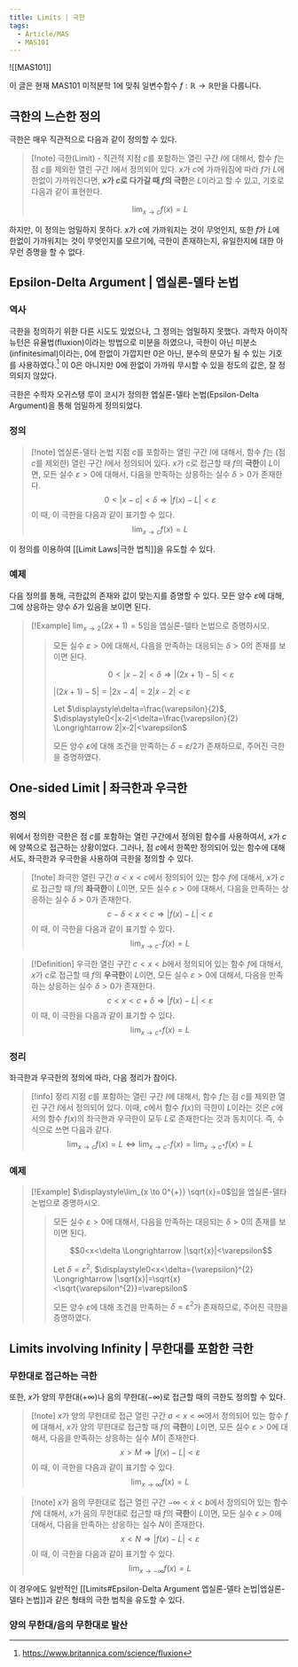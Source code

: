 ```yaml
---
title: Limits | 극한
tags:
  - Article/MAS
  - MAS101
---
```

![[MAS101]]

이 글은 현재 MAS101 미적분학 1에 맞춰 일변수함수 $f: \mathbb{R} \to \mathbb{R}$만을 다룹니다.

## 극한의 느슨한 정의
극한은 매우 직관적으로 다음과 같이 정의할 수 있다.

> [!note] 극한(Limit) - 직관적
> 지점 $c$를 포함하는 열린 구간 $I$에 대해서, 함수 $f$는 점 $c$를 제외한 열린 구간 $I$에서 정의되어 있다. $x$가 $c$에 가까워짐에 따라 $f$가 $L$에 한없이 가까워진다면, **$x$가 $c$로 다가갈 때 $f$의 극한**은 $L$이라고 할 수 있고, 기호로 다음과 같이 표현한다.
> 
> $$
> \lim_{x \to c}f(x)=L
> $$

하지만, 이 정의는 엄밀하지 못하다. $x$가 $c$에 가까워지는 것이 무엇인지, 또한 $f$가 $L$에 한없이 가까워지는 것이 무엇인지를 모르기에, 극한이 존재하는지, 유일한지에 대한 아무런 증명을 할 수 없다.

## Epsilon-Delta Argument | 엡실론-델타 논법
### 역사
극한을 정의하기 위한 다른 시도도 있었으나, 그 정의는 엄밀하지 못했다. 과학자 아이작 뉴턴은 유율법(fluxion)이라는 방법으로 미분을 하였으나, 극한이 아닌 미분소(infinitesimal)이라는, 0에 한없이 가깝지만 0은 아닌, 분수의 분모가 될 수 있는 기호를 사용하였다.[^1] 이 0은 아니지만 0에 한없이 가까워 무시할 수 있을 정도의 값은, 잘 정의되지 않았다.

극한은 수학자 오귀스탱 루이 코시가 정의한 엡실론-델타 논법(Epsilon-Delta Argument)을 통해 엄밀하게 정의되었다.

### 정의
> [!note] 엡실론-델타 논법
> 지점 $c$를 포함하는 열린 구간 $I$에 대해서, 함수 $f$는 (점 $c$를 제외한) 열린 구간 $I$에서 정의되어 있다. $x$가 $c$로 접근할 때 $f$의 **극한**이 $L$이면, 모든 실수 $\varepsilon > 0$에 대해서, 다음을 만족하는 상응하는 실수 $\delta > 0$가 존재한다.
> $$
> 0 < |x-c| < \delta \Longrightarrow |f(x)-L|<\varepsilon
> $$
> 이 때, 이 극한을 다음과 같이 표기할 수 있다.
> $$
> \lim_{x \to c}f(x)=L
> $$

이 정의를 이용하여 [[Limit Laws|극한 법칙]]을 유도할 수 있다.
### 예제
다음 정의를 통해, 극한값의 존재와 값이 맞는지를 증명할 수 있다. 모든 양수 $\varepsilon$에 대해, 그에 상응하는 양수 $\delta$가 있음을 보이면 된다.
> [!Example]
> $\displaystyle\lim_{x \to 2} (2x+1)=5$임을 엡실론-델타 논법으로 증명하시오.
> > 모든 실수 $\varepsilon>0$에 대해서, 다음을 만족하는 대응되는 $\delta>0$의 존재를 보이면 된다.
> >
> > $$0<|x-2|<\delta \Longrightarrow |(2x+1)-5|<\varepsilon$$
> >
> > $|(2x+1)-5| = |2x-4| = 2|x-2| < \varepsilon$
> >
> > Let $\displaystyle\delta=\frac{\varepsilon}{2}$, $\displaystyle0<|x-2|<\delta=\frac{\varepsilon}{2} \Longrightarrow 2|x-2|<\varepsilon$
> >
> > 모든 양수 $\varepsilon$에 대해 조건을 만족하는 $\delta=\varepsilon / 2$가 존재하므로, 주어진 극한을 증명하였다.
## One-sided Limit | 좌극한과 우극한
### 정의
 위에서 정의한 극한은 점 $c$를 포함하는 열린 구간에서 정의된 함수를 사용하여서, $x$가 $c$에 양쪽으로 접근하는 상황이었다. 그러나, 점 $c$에서 한쪽만 정의되어 있는 함수에 대해서도, 좌극한과 우극한을 사용하여 극한을 정의할 수 있다.
 
> [!note] 좌극한
> 열린 구간 $a<x<c$에서 정의되어 있는 함수 $f$에 대해서, $x$가 $c$로 접근할 때 $f$의 **좌극한**이 $L$이면, 모든 실수 $\varepsilon > 0$에 대해서, 다음을 만족하는 상응하는 실수 $\delta > 0$가 존재한다.
> $$
> c-\delta < x < c \Longrightarrow |f(x)-L|<\varepsilon
> $$
> 이 때, 이 극한을 다음과 같이 표기할 수 있다.
> $$
> \lim_{x \to c^{-}}f(x)=L
> $$

> [!Definition] 우극한
> 열린 구간 $c<x<b$에서 정의되어 있는 함수 $f$에 대해서, $x$가 $c$로 접근할 때 $f$의 **우극한**이 $L$이면, 모든 실수 $\varepsilon > 0$에 대해서, 다음을 만족하는 상응하는 실수 $\delta > 0$가 존재한다.
> $$
> c < x < c+\delta \Longrightarrow |f(x)-L|<\varepsilon
> $$
> 이 때, 이 극한을 다음과 같이 표기할 수 있다.
> $$
> \lim_{x \to c^{+}}f(x)=L
> $$
### 정리
좌극한과 우극한의 정의에 따라, 다음 정리가 참이다.

> [!info] 정리
> 지점 $c$를 포함하는 열린 구간 $I$에 대해서, 함수 $f$는 점 $c$를 제외한 열린 구간 $I$에서 정의되어 있다. 이때, $c$에서 함수 $f(x)$의 극한이 $L$이라는 것은 $c$에서의 함수 $f(x)$의 좌극한과 우극한이 모두 $L$로 존재한다는 것과 동치이다. 즉, 수식으로 쓰면 다음과 같다.
> $$
> \lim_{x \to c}f(x)=L \Longleftrightarrow \lim_{x \to c^{-}}f(x)=\lim_{x \to c^{+}}f(x)=L
> $$
### 예제
> [!Example]
> $\displaystyle\lim_{x \to 0^{+}} \sqrt{x}=0$임을 엡실론-델타 논법으로 증명하시오.
> > 모든 실수 $\varepsilon>0$에 대해서, 다음을 만족하는 대응되는 $\delta>0$의 존재를 보이면 된다.
> >
> > $$0<x<\delta \Longrightarrow |\sqrt{x}|<\varepsilon$$
> >
> > Let $\displaystyle\delta={\varepsilon}^{2}$, $\displaystyle0<x<\delta={\varepsilon}^{2} \Longrightarrow |\sqrt{x}|=\sqrt{x}<\sqrt{\varepsilon^{2}}=\varepsilon$
> >
> > 모든 양수 $\varepsilon$에 대해 조건을 만족하는 $\delta=\varepsilon^{2}$가 존재하므로, 주어진 극한을 증명하였다.
## Limits involving Infinity | 무한대를 포함한 극한
### 무한대로 접근하는 극한
 또한, $x$가 양의 무한대($+\infty$)나 음의 무한대($-\infty$)로 접근할 때의 극한도 정의할 수 있다.
 
> [!note] $x$가 양의 무한대로 접근
> 열린 구간 $a<x<\infty$에서 정의되어 있는 함수 $f$에 대해서, $x$가 양의 무한대로 접근할 때 $f$의 **극한**이 $L$이면, 모든 실수 $\varepsilon > 0$에 대해서, 다음을 만족하는 상응하는 실수 $M$이 존재한다.
> $$
> x > M \Longrightarrow |f(x)-L|<\varepsilon
> $$
> 이 때, 이 극한을 다음과 같이 표기할 수 있다.
> $$
> \lim_{x \to \infty}f(x)=L
> $$

> [!note] $x$가 음의 무한대로 접근
> 열린 구간 $-\infty<x<b$에서 정의되어 있는 함수 $f$에 대해서, $x$가 음의 무한대로 접근할 때 $f$의 **극한**이 $L$이면, 모든 실수 $\varepsilon > 0$에 대해서, 다음을 만족하는 상응하는 실수 $N$이 존재한다.
> $$
> x < N \Longrightarrow |f(x)-L|<\varepsilon
> $$
> 이 때, 이 극한을 다음과 같이 표기할 수 있다.
> $$
> \lim_{x \to -\infty}f(x)=L
> $$

이 경우에도 일반적인 [[Limits#Epsilon-Delta Argument 엡실론-델타 논법|엡실론-델타 논법]]과 같은 형태의 극한 법칙을 유도할 수 있다.

### 양의 무한대/음의 무한대로 발산



[^1]: https://www.britannica.com/science/fluxion